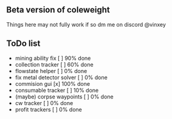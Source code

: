 ## Beta version of coleweight
Things here may not fully work if so dm me on discord @vinxey
## ToDo list
- mining ability fix [ ] 90% done
- collection tracker [ ] 60% done
- flowstate helper [ ] 0% done
- fix metal detector solver [ ] 0% done
- commision gui [x] 100% done
- consumable tracker [ ] 10% done
- (maybe) corpse waypoints [ ] 0% done
- cw tracker [ ] 0% done
- profit trackers [ ] 0% done
